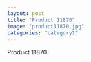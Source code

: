 ```yaml
---
layout: post
title: "Product 11870"
image: "product11870.jpg"
categories: "category1"
---
```

Product 11870
